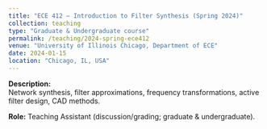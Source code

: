 ```yaml
---
title: "ECE 412 – Introduction to Filter Synthesis (Spring 2024)"
collection: teaching
type: "Graduate & Undergraduate course"
permalink: /teaching/2024-spring-ece412
venue: "University of Illinois Chicago, Department of ECE"
date: 2024-01-15
location: "Chicago, IL, USA"
---
```


**Description:**  
Network synthesis, filter approximations, frequency transformations, active filter design, CAD methods.  

**Role:** Teaching Assistant (discussion/grading; graduate & undergraduate).
